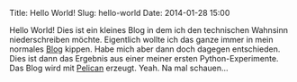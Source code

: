 Title: Hello World!
Slug: hello-world
Date: 2014-01-28 15:00


Hello World! Dies ist ein kleines Blog in dem ich den technischen Wahnsinn niederschreiben möchte. Eigentlich wollte ich das ganze immer in mein normales [Blog](http://xsteadfastx.org) kippen. Habe mich aber dann doch dagegen entschieden. Dies ist dann das Ergebnis aus einer meiner ersten Python-Experimente. Das Blog wird mit [Pelican](http://docs.getpelican.com) erzeugt. Yeah. Na mal schauen...
